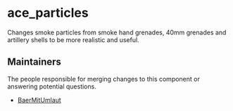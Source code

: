 ace_particles
==========

Changes smoke particles from smoke hand grenades, 40mm grenades and artillery shells to be more realistic and useful.

## Maintainers

The people responsible for merging changes to this component or answering potential questions.

- [BaerMitUmlaut](https://github.com/BaerMitUmlaut)
